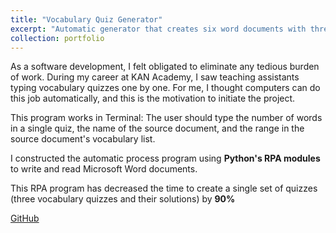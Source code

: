 ```yaml
---
title: "Vocabulary Quiz Generator"
excerpt: "Automatic generator that creates six word documents with three vocabulary quizzes and their respective solutions <br/>"
collection: portfolio
---
```


As a software development, I felt obligated to eliminate any tedious burden of work. During my career at KAN Academy, I saw teaching assistants typing vocabulary quizzes one by one. For me, I thought computers can do this job automatically, and this is the motivation to initiate the project.

This program works in Terminal: The user should type the number of words in a single quiz, the name of the source document, and the range in the source document's vocabulary list.

I constructed the automatic process program using **Python's RPA modules** to write and read Microsoft Word documents.

This RPA program has decreased the time to create a single set of quizzes (three vocabulary quizzes and their solutions) by **90%**

<a href="https://github.com/7174Andy/vocab_generator" class="github_btn btn"><i class="fab fa-fw fa-github" aria-hidden="true"></i> GitHub</a>

